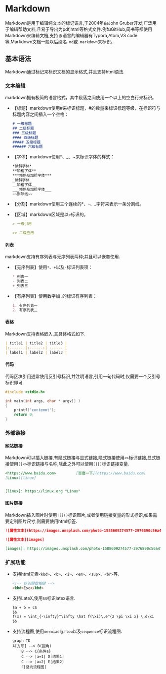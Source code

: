 # Markdown

[//]: # (__author__ = "Clark Aaron")

Markdown是用于编辑纯文本的标记语言,于2004年由John Gruber开发;广泛用于编辑帮助文档,且易于导出为pdf,html等格式文件.例如GitHub,简书等都使用
Markdown来编辑文档,支持该语言的编辑器有Typora,Atom,VS code等,Markdown文档一般以后缀名`.md`或`.markdown`来标识。

## 基本语法

Markdown通过标记来标识文档的显示格式,并且支持html语法.

### 文本编辑

markdown拥有极简的语言格式，其中段落之间使用一个以上的空白行来标识。

* 【标题】markdown使用#来标识标题，#的数量来标识标题等级，在标识符与标题内容之间插入一个空格：

  ```markdown
  # 一级标题
  ## 二级标题
  ### 三级标题
  #### 四级标题
  ##### 五级标题
  ###### 六级标题
  ```

* 【字体】markdown使用*、_、~来标识字体的样式：

  ```markdown
  *倾斜字体*
  **加粗字体**
  ***倾斜及加粗字体***
  _倾斜字体_
  __加粗字体__
  ___倾斜及加粗字体___
  ~~删除线~~
  ```

* 【分割】markdown使用三个连续的*、-、_字符来表示一条分割线。

* 【区域】markdown区域是以`>`标识的。

  ```markdown
  > 一级引用

  >> 二级应用
  ```

#### 列表

markdown支持有序列表与无序列表两种;并且可以嵌套使用.

* 【无序列表】使用`*`、`+`以及`-`标识列表项：

  ```markdown
  * 列表一
  - 列表二
  + 列表三
  ```

* 【有序列表】使用数字加`.`的标识有序列表：

  ```markdown
  1. 有序列表一
  2. 有序列表二
  ```

#### 表格

Markdown支持表格嵌入,其具体格式如下.

```markdown
| title1 | title2 | title3 |
|:------ |:------:| ------ |
| label1 | label2 | label3 |
```

#### 代码

代码区块引用通常使用反引号标识,并注明语言,引用一句代码时,仅需要一个反引号标识即可.

```c
#include <stdio.h>

int main(int args, char * argv[] )
{
    printf("contemnt");
    return 0;
}
```

### 外部链接

#### 网站链接

Markdown可以插入链接,有隐式链接与显式链接,隐式链接使用`<>`标识链接,显式链接使用`[]<>`标识链接与名称,除此之外可以使用`[][]`标识链接变量.

```markdown
<https://www.baidu.com>         [百度一下](https://www.baidu.com)
[Linux][linux]


[linux]: https://linux.org "Linux"
```

#### 图片链接

Markdown插入图片时使用`![]()`标识图片,或者使用链接变量的形式标识,如果需要定制图片尺寸,则需要使用html标签.

```markdown
![属性文本](https://images.unsplash.com/photo-1588609274577-2976890c56a4?ixlib=rb-1.2.1&auto=format&fit=crop&w=675&q=80,title)

![属性文本][images]

[images]: https://images.unsplash.com/photo-1588609274577-2976890c56a4?ixlib=rb-1.2.1&auto=format&fit=crop&w=675&q=80m "title"
```

### 扩展功能

* 支持html元素`<kbd>`、`<b>`、`<i>`、`<em>`、`<sup>`、`<br>`等.

  ```markdown
  <!-- 标识键盘按键 -->
  <kbd>Esc</kbd>
  ```

* 支持LateX,使用`$$`标识latex语言.

  ```markdown
  $a + b = c$
  $$
  f(x) = \int_{-\infty}^\infty \hat f(\xi)\,e^{2 \pi \xi x} \,d\xi
  $$
  ```

* 支持流程图,使用`mermiad`与`flow`以及`sequence`标识流程图.

  ```mermaid
  graph TD
  A[方形] --> B(圆角)
      B --> C{条件a}
      C --> |a=1| D[结果1]
      C --> |a=2| E[结果2]
      F[竖向流程图]
  ```
